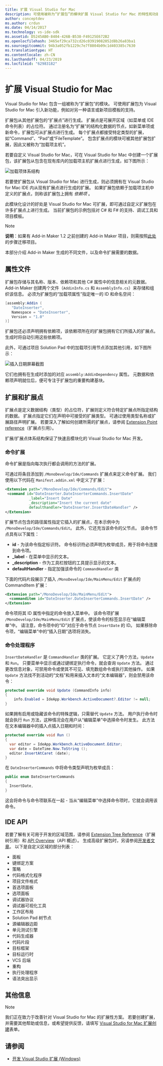 ```yaml
---
title: 扩展 Visual Studio for Mac
description: 可使用被称为“扩展包”的模块扩展 Visual Studio for Mac 的特性和功能。 本指南的第一部分创建了一个简单的 Visual Studio for Mac 扩展包，用于在文档中插入日期和时间。 本指南的第二部分介绍了该扩展包系统和一些构成 Visual Studio for Mac 基础的核心 API 的基础知识。
author: conceptdev
ms.author: crdun
ms.date: 04/14/2017
ms.technology: vs-ide-sdk
ms.assetid: D5245AB0-8404-426B-B538-F49125E672B2
ms.openlocfilehash: 3465ef29ca732cd26c03919082052d8b26a83ba1
ms.sourcegitcommit: 94b3a052fb1229c7e7f8804b09c1d403385c7630
ms.translationtype: HT
ms.contentlocale: zh-CN
ms.lasthandoff: 04/23/2019
ms.locfileid: "62983182"
---
```

# <a name="extending-visual-studio-for-mac"></a>扩展 Visual Studio for Mac

Visual Studio for Mac 包含一组被称为“扩展包”的模块。 可使用扩展包为 Visual Studio for Mac 引入新功能，例如对另一种语言或新项目模板的支持。

扩展包从其他扩展包的“扩展点”进行生成。 扩展点是可展开区域（如菜单或 IDE 命令列表）的占位符。 通过注册名为“扩展”的结构化数据的节点，如新菜单项或新命令，扩展包可从扩展点进行生成。 每个扩展点都接受特定类型的扩展，如“Command”、“Pad”或“FileTemplate”。 包含扩展点的模块可被其他扩展包扩展，因此又被称为“加载项主机”。

若要自定义 Visual Studio for Mac，可在 Visual Studio for Mac 中创建一个扩展包，该扩展包从包含在现有库内的加载项主机扩展点进行生成，如下图所示：

![加载项体系结构](media/extending-visual-studio-mac-addin1.png)

若要使扩展包从 Visual Studio for Mac 进行生成，则必须拥有在 Visual Studio for Mac IDE 内从现有扩展点进行生成的扩展。 如果扩展包依赖于加载项主机中定义的扩展点，则称该扩展包上拥有 _依赖项_ 。

此模块化设计的好处是 Visual Studio for Mac 可扩展，即可通过自定义扩展包在许多扩展点上进行生成。 当前扩展包的示例包括对 C# 和 F# 的支持、调试工具和项目模板。

> [!NOTE]
> **说明**：如果有 Add-in Maker 1.2 之前创建的 Add-in Maker 项目，则需按照[此处](https://mhut.ch/addinmaker/1.2)的步骤迁移项目。

<!---The [Walkthrough](~/extending-visual-studio-mac-walkthrough.md) topic explains how to build an extension package that uses a *Command* to insert the date and time into an open text document.--->

本部分介绍 Add-in Maker 生成的不同文件，以及命令扩展需要的数据。

## <a name="attribute-files"></a>属性文件

扩展包存储与其名称、版本、依赖项和其他 C# 属性中的信息相关的元数据。 Add-in Maker 创建两个文件（`AddinInfo.cs` 和 `AssemblyInfo.cs`）来存储和组织该信息。 必须为扩展包的“加载项属性”指定唯一的 ID 和命名空间：

```csharp
[assembly:Addin (
   "DateInserter",
   Namespace = "DateInserter",
   Version = "1.0"
)]
```

扩展包还必须声明拥有依赖项，该依赖项所在的扩展包拥有它们所插入的扩展点。 生成时将自动引用这些依赖项。

此外，可通过项目 Solution Pad 中的加载项引用节点添加其他引用，如下图所示：

![插入日期屏幕截图](media/extending-visual-studio-mac-addin13.png)

它们也拥有在生成时添加的对应 `assembly:AddinDependency` 属性。 元数据和依赖项声明就位后，便可专注于扩展包的重要构建基块。

## <a name="extensions-and-extension-points"></a>扩展和扩展点

扩展点是定义数据结构（类型）的占位符，扩展则定义符合特定扩展点所指定结构的数据。 扩展点指定它们在声明中可接受的扩展类型。 可通过使用类型名称或扩展路径声明扩展。 若要深入了解如何创建所需的扩展点，请参阅 [Extension Point reference](https://github.com/mono/mono-addins/wiki/Extension-Points)（扩展点引用）。

扩展/扩展点体系结构保证了快速且模块化的 Visual Studio for Mac 开发。

<!--Since there are a large number of extension types, this article focuses on the ones used in the extension package that was built in the [Walkthrough](~/extending-visual-studio-mac-walkthrough.md).-->

### <a name="command-extensions"></a>命令扩展

<!--[Walkthrough](~/extending-visual-studio-mac-walkthrough.md) uses a Command Extension - an extension that points to methods that are called every time it is executed. -->

命令扩展是指向每次执行都会调用的方法的扩展。

可通过将条目添加到 `/MonoDevelop/Ide/Commands` 扩展点来定义命令扩展。 我们使用以下代码在 `Manifest.addin.xml` 中定义了扩展：

 ```xml
<Extension path="/MonoDevelop/Ide/Commands/Edit">
  <command id="DateInserter.DateInserterCommands.InsertDate"
            _label="Insert Date"
            _description="Insert the current date"
            defaulthandler="DateInserter.InsertDateHandler" />
</Extension>
```

扩展节点包含的路径属性指定它插入的扩展点，在本示例中为 `/MonoDevelop/Ide/Commands/Edit`。 此外，它还充当该命令的父节点。 该命令节点具有以下属性：

* **id** - 为该命令指定标识符。 命令标识符必须声明为枚举成员，用于将命令连接到命令项。
* **_label** - 在菜单中显示的文本。
* **_description** - 作为工具栏按钮的工具提示显示的文本。
* **defaultHandler** - 指定加强该命令的 `CommandHandler` 类

<!--To invoke the command from the Edit Menu, the walkthrough creates a CommandItem extension that plugs into the `/MonoDevelop/Ide/MainMenu/Edit` extension point:-->

下面的代码片段展示了插入 `/MonoDevelop/Ide/MainMenu/Edit` 扩展点的 CommandItem 扩展：

```xml
<Extension path="/MonoDevelop/Ide/MainMenu/Edit">
  <commanditem id="DateInserter.DateInserterCommands.InsertDate" />
</Extension>
```

命令项将其 ID 属性中指定的命令放入菜单中。 该命令项扩展 `/MonoDevelop/Ide/MainMenu/Edit` 扩展点，使该命令的标签显示在“编辑菜单”中。 请注意，命令项中的“ID”对应于命令节点 `InsertDate` 的 ID。 如果移除命令项，“编辑菜单”中的“插入日期”选项将消失。

### <a name="command-handlers"></a>命令处理程序

`InsertDateHandler` 是 `CommandHandler` 类的扩展。 它定义了两个方法，`Update` 和 `Run`。 只要菜单中显示或通过键绑定执行命令，就会查询 `Update` 方法。 通过更改信息对象，可禁用命令或使其不可见、填充数组命令或执行其他操作。 如果 `Update` 方法找不到活动的“文档”和用来插入文本的“文本编辑器”，则会禁用该命令：

```csharp
protected override void Update (CommandInfo info)
{
    info.Enabled = IdeApp.Workbench.ActiveDocument?.Editor != null;
}
```

如果拥有启用或隐藏该命令的特殊逻辑，只需替代 `Update` 方法。 用户执行命令时就会执行 `Run` 方法，这种情况会在用户从“编辑菜单”中选择命令时发生。 此方法在文本编辑器中的插入点插入日期和时间：

```csharp
protected override void Run ()
{
  var editor = IdeApp.Workbench.ActiveDocument.Editor;
  var date = DateTime.Now.ToString ();
  editor.InsertAtCaret (date);
}
```

在 `DateInserterCommands` 中将命令类型声明为枚举成员：

```csharp
public enum DateInserterCommands
{
  InsertDate,
}
```

这会将命令与命令项联系在一起 - 当从“编辑菜单”中选择命令项时，它就会调用该命令。

## <a name="ide-apis"></a>IDE API

<!--The extension package detailed in the [Walkthrough](~/extending-visual-studio-mac-walkthrough.md) deals with the Text Editor in Visual Studio for Mac, but this is only one of many possible areas for customization. -->

若要了解有关可用于开发的区域范围，请参阅 [Extension Tree Reference](http://monodevelop.com/Developers/Articles/Extension_Tree_Reference)（扩展树引用）和 [API Overview](http://monodevelop.com/Developers/Articles/API_Overview)（API 概述）。 生成高级扩展包时，另请参阅[开发者文章](http://monodevelop.com/Developers/Articles)。 以下是自定义区域的部分列表：

* 面板
* 键绑定方案
* 策略
* 代码格式化程序
* 项目文件格式
* 首选项面板
* 选项面板
* 调试器协议
* 调试器可视化工具
* 工作区布局
* Solution Pad 树节点
* 源编辑器边距
* 单元测试引擎
* 代码生成器
* 代码片段
* 目标框架
* 目标运行时
* VCS 后端
* 重构
* 执行处理程序
* 语法突出显示

## <a name="additional-information"></a>其他信息

> [!NOTE]
> 我们正在致力于改善针对 Visual Studio for Mac 的扩展性方案。 若要创建扩展，并需要其他帮助或信息，或希望提供反馈，请填写 [Visual Studio for Mac 扩展创建](https://aka.ms/vsmac-extensions-survey)表单。

## <a name="see-also"></a>请参阅

- [开发 Visual Studio 扩展 (Windows)](/visualstudio/extensibility/starting-to-develop-visual-studio-extensions)